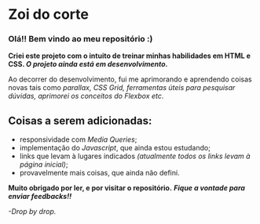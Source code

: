 # Zoi do corte

### Olá!! Bem vindo ao meu repositório :)

**Criei este projeto com o intuito de treinar minhas habilidades em HTML e CSS. _O projeto ainda está em desenvolvimento_.**

Ao decorrer do desenvolvimento, fui me aprimorando e aprendendo coisas novas tais como *parallax, CSS Grid, ferramentas úteis para pesquisar dúvidas,  aprimorei os conceitos do Flexbox etc*.


## Coisas a serem adicionadas:
* responsividade com *Media Queries*;
* implementação do *Javascript*, que ainda estou estudando;
* links que levam à lugares indicados *(atualmente todos os links levam à página inicial)*;
* provavelmente mais coisas, que ainda não defini.



**Muito obrigado por ler, e por visitar o repositório.**
**_Fique a vontade para enviar feedbacks!!_**

*-Drop by drop.*
